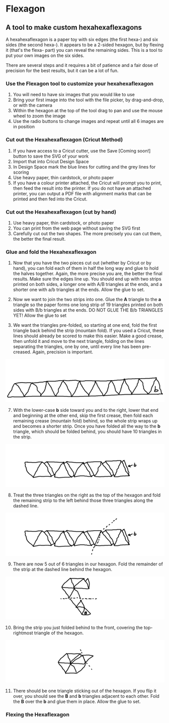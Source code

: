 # Flexagon

## A tool to make custom hexahexaflexagons

A hexahexaflexagon is a paper toy with six edges (the first hexa-) and six sides (the second hexa-). It appears to be a 2-sided hexagon, but by flexing it (that's the flexa- part) you can reveal the remaining sides. This is a tool to put your own images on the six sides.

There are several steps and it requires a bit of patience and a fair dose of precision for the best results, but it can be a lot of fun.

### Use the Flexagon tool to customize your hexahexaflexagon

1. You will need to have six images that you would like to use
2. Bring your first image into the tool with the file picker, by drag-and-drop, or with the camera
3. Within the hexagon at the top of the tool drag to pan and use the mouse wheel to zoom the image
4. Use the radio buttons to change images and repeat until all 6 images are in position

### Cut out the Hexahexaflexagon (Cricut Method)

1. If you have access to a Cricut cutter, use the Save [Coming soon!] button to save the SVG of your work
2. Import that into Cricut Design Space
3. In Design Space mark the blue lines for cutting and the grey lines for scoring
4. Use heavy paper, thin cardstock, or photo paper
5. If you have a colour printer attached, the Cricut will prompt you to print, then feed the result into the printer. If you do not have an attached printer, you can output a PDF file with alignment marks that can be printed and then fed into the Cricut.

### Cut out the Hexahexaflexagon (cut by hand)

1. Use heavy paper, thin cardstock, or photo paper
2. You can print from the web page without saving the SVG first
3. Carefully cut out the two shapes. The more precisely you can cut them, the better the final result.

### Glue and fold the Hexahexaflexagon

1. Now that you have the two pieces cut out (whether by Cricut or by hand), you can fold each of them in half the long way and glue to hold the halves together. Again, the more precise you are, the better the final results. Make sure the edges line up. You should end up with two strips printed on both sides, a longer one with A/B triangles at the ends, and a shorter one with a/b triangles at the ends. Allow the glue to set.

2. Now we want to join the two strips into one. Glue the **A** triangle to the **a** triangle so the paper forms one long strip of 19 triangles printed on both sides with B/b triangles at the ends. DO NOT GLUE THE B/b TRIANGLES YET! Allow the glue to set

3. We want the triangles pre-folded, so starting at one end, fold the first triangle back behind the strip (mountain fold). If you used a Cricut, these lines should already be scored to make this easier. Make a good crease, then unfold it and move to the next triangle, folding on the lines separating the triangles, one by one, until every line has been pre-creased. Again, precision is important.

![Wrapping the hexahexaflexagon](images/hexahexaflexagon0.png)

7. With the lower-case **b** side toward you and to the right, lower that end and beginning at the other end, skip the first crease, then fold each remaining crease (mountain fold) behind, so the whole strip wraps up and becomes a shorter strip. Once you have folded all the way to the **b** triangle, which should be folded behind, you should have 10 triangles in the strip.

![Beginning the hexagon folds](images/hexahexaflexagon1.png)

8. Treat the three triangles on the right as the top of the hexagon and fold the remaining strip to the left behind those three triangles along the dashed line.

![Continuing to fold the hexagon](images/hexahexaflexagon2.png)

9. There are now 5 out of 6 triangles in our hexagon. Fold the remainder of the strip at the dashed line behind the hexagon.

![Hexagon nearly complete](images/hexahexaflexagon3.png)

10. Bring the strip you just folded behind to the front, covering the top-rightmost triangle of the hexagon.

![Folding the final triangle](images/hexahexaflexagon4.png)

11. There should be one triangle sticking out of the hexagon. If you flip it over, you should see the **B** and **b** triangles adjacent to each other. Fold the **B** over the **b** and glue them in place. Allow the glue to set.

### Flexing the Hexaflexagon
